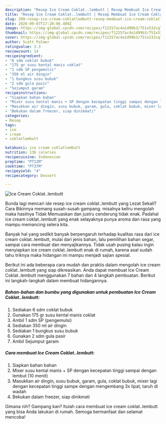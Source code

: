 ```yaml
---
description: "Resep Ice Cream Coklat..lembutt | Resep Membuat Ice Cream Coklat..lembutt Yang Sedap"
title: "Resep Ice Cream Coklat..lembutt | Resep Membuat Ice Cream Coklat..lembutt Yang Sedap"
slug: 209-resep-ice-cream-coklatlembutt-resep-membuat-ice-cream-coklatlembutt-yang-sedap
date: 2020-09-07T17:20:06.409Z
image: https://img-global.cpcdn.com/recipes/f12257ac4a1d99b3/751x532cq70/ice-cream-coklatlembutt-foto-resep-utama.jpg
thumbnail: https://img-global.cpcdn.com/recipes/f12257ac4a1d99b3/751x532cq70/ice-cream-coklatlembutt-foto-resep-utama.jpg
cover: https://img-global.cpcdn.com/recipes/f12257ac4a1d99b3/751x532cq70/ice-cream-coklatlembutt-foto-resep-utama.jpg
author: Scott Palmer
ratingvalue: 3.3
reviewcount: 14
recipeingredient:
- "6 sdm coklat bubuk"
- "175 gr susu kental manis coklat"
- "1 sdm SP pengemulsi"
- "350 ml air dingin"
- "1 bungkus susu bubuk"
- "2 sdm gula pasir"
- "Sejumput garam"
recipeinstructions:
- "Siapkan bahan bahan"
- "Mixer susu kental manis + SP dengan kecepatan tinggi sampai dengan lembut (10 menit)"
- "Masukkan air dingin, susu bubuk, garam, gula, coklat bubuk, mixer lagi dengan kecepatan tinggi sampe dengan mengembang 3x lipat, taruh di wadah"
- "Bekukan dalam freezer, siap dinikmati"
categories:
- Resep
tags:
- ice
- cream
- coklatlembutt

katakunci: ice cream coklatlembutt 
nutrition: 136 calories
recipecuisine: Indonesian
preptime: "PT12M"
cooktime: "PT37M"
recipeyield: "4"
recipecategory: Dessert

---
```



![Ice Cream Coklat..lembutt](https://img-global.cpcdn.com/recipes/f12257ac4a1d99b3/751x532cq70/ice-cream-coklatlembutt-foto-resep-utama.jpg)

Bunda lagi mencari ide resep ice cream coklat..lembutt yang Lezat Sekali? Cara Bikinnya memang susah-susah gampang. misalnya keliru mengolah maka hasilnya Tidak Memuaskan dan justru cenderung tidak enak. Padahal ice cream coklat..lembutt yang enak selayaknya punya aroma dan rasa yang mampu memancing selera kita.

Banyak hal yang sedikit banyak berpengaruh terhadap kualitas rasa dari ice cream coklat..lembutt, mulai dari jenis bahan, lalu pemilihan bahan segar, sampai cara membuat dan menyajikannya. Tidak usah pusing kalau ingin menyiapkan ice cream coklat..lembutt enak di rumah, karena asal sudah tahu triknya maka hidangan ini mampu menjadi sajian spesial.




Berikut ini ada beberapa cara mudah dan praktis dalam mengolah ice cream coklat..lembutt yang siap dikreasikan. Anda dapat membuat Ice Cream Coklat..lembutt menggunakan 7 bahan dan 4 langkah pembuatan. Berikut ini langkah-langkah dalam membuat hidangannya.

<!--inarticleads1-->

##### Bahan-bahan dan bumbu yang digunakan untuk pembuatan Ice Cream Coklat..lembutt:

1. Sediakan 6 sdm coklat bubuk
1. Gunakan 175 gr susu kental manis coklat
1. Ambil 1 sdm SP (pengemulsi)
1. Sediakan 350 ml air dingin
1. Sediakan 1 bungkus susu bubuk
1. Gunakan 2 sdm gula pasir
1. Ambil Sejumput garam




<!--inarticleads2-->

##### Cara membuat Ice Cream Coklat..lembutt:

1. Siapkan bahan bahan
1. Mixer susu kental manis + SP dengan kecepatan tinggi sampai dengan lembut (10 menit)
1. Masukkan air dingin, susu bubuk, garam, gula, coklat bubuk, mixer lagi dengan kecepatan tinggi sampe dengan mengembang 3x lipat, taruh di wadah
1. Bekukan dalam freezer, siap dinikmati




Gimana nih? Gampang kan? Itulah cara membuat ice cream coklat..lembutt yang bisa Anda lakukan di rumah. Semoga bermanfaat dan selamat mencoba!
